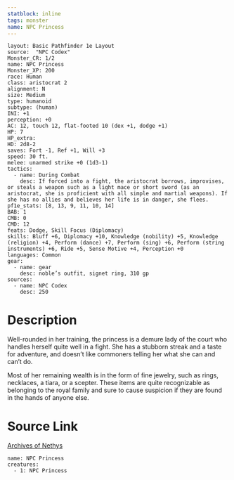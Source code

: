 ```yaml
---
statblock: inline
tags: monster
name: NPC Princess
---
```

```statblock
layout: Basic Pathfinder 1e Layout
source:  "NPC Codex"
Monster_CR: 1/2
name: NPC Princess
Monster_XP: 200
race: Human
class: aristocrat 2
alignment: N
size: Medium
type: humanoid
subtype: (human)
INI: +1
perception: +0
AC: 12, touch 12, flat-footed 10 (dex +1, dodge +1)
HP: 7
HP_extra: 
HD: 2d8-2
saves: Fort -1, Ref +1, Will +3
speed: 30 ft.
melee: unarmed strike +0 (1d3-1)
tactics:
  - name: During Combat
    desc: If forced into a fight, the aristocrat borrows, improvises, or steals a weapon such as a light mace or short sword (as an aristocrat, she is proficient with all simple and martial weapons). If she has no allies and believes her life is in danger, she flees.
pf1e_stats: [8, 13, 9, 11, 10, 14]
BAB: 1
CMB: 0
CMD: 12
feats: Dodge, Skill Focus (Diplomacy)
skills: Bluff +6, Diplomacy +10, Knowledge (nobility) +5, Knowledge (religion) +4, Perform (dance) +7, Perform (sing) +6, Perform (string instruments) +6, Ride +5, Sense Motive +4, Perception +0
languages: Common
gear:
  - name: gear
    desc: noble’s outfit, signet ring, 310 gp
sources:
  - name: NPC Codex
    desc: 250
```
# Description
Well-rounded in her training, the princess is a demure lady of the court who handles herself quite well in a fight. She has a stubborn streak and a taste for adventure, and doesn’t like commoners telling her what she can and can’t do.

Most of her remaining wealth is in the form of fine jewelry, such as rings, necklaces, a tiara, or a scepter. These items are quite recognizable as belonging to the royal family and sure to cause suspicion if they are found in the hands of anyone else.
# Source Link
[Archives of Nethys](https://aonprd.com/NPCDisplay.aspx?ItemName=Princess)
```encounter-table
name: NPC Princess
creatures:
  - 1: NPC Princess
```
